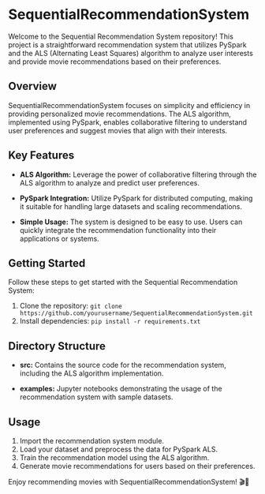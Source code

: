 # SequentialRecommendationSystem

Welcome to the Sequential Recommendation System repository! This project is a straightforward recommendation system that utilizes PySpark and the ALS (Alternating Least Squares) algorithm to analyze user interests and provide movie recommendations based on their preferences.

## Overview

SequentialRecommendationSystem focuses on simplicity and efficiency in providing personalized movie recommendations. The ALS algorithm, implemented using PySpark, enables collaborative filtering to understand user preferences and suggest movies that align with their interests.

## Key Features

- **ALS Algorithm:** Leverage the power of collaborative filtering through the ALS algorithm to analyze and predict user preferences.

- **PySpark Integration:** Utilize PySpark for distributed computing, making it suitable for handling large datasets and scaling recommendations.

- **Simple Usage:** The system is designed to be easy to use. Users can quickly integrate the recommendation functionality into their applications or systems.

## Getting Started

Follow these steps to get started with the Sequential Recommendation System:

1. Clone the repository: `git clone https://github.com/yourusername/SequentialRecommendationSystem.git`
2. Install dependencies: `pip install -r requirements.txt`

## Directory Structure

- **src:** Contains the source code for the recommendation system, including the ALS algorithm implementation.
  
- **examples:** Jupyter notebooks demonstrating the usage of the recommendation system with sample datasets.

## Usage

1. Import the recommendation system module.
2. Load your dataset and preprocess the data for PySpark ALS.
3. Train the recommendation model using the ALS algorithm.
4. Generate movie recommendations for users based on their preferences.

Enjoy recommending movies with SequentialRecommendationSystem! 🎬🍿
